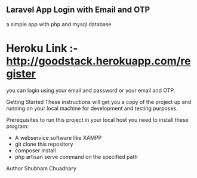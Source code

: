 ## Laravel App Login with Email and OTP
a simple app with php and mysql database

# Heroku Link :- http://goodstack.herokuapp.com/register

you can login using your email and password or your email and OTP.

Getting Started
These instructions will get you a copy of the project up and running on your local machine for development and testing purposes.

Prerequisites
to run this project in your local host you need to install these program:

- A webservice software like XAMPP
- git clone this repository
- composer install
- php artisan serve command on the specified path

Author
Shubham Chuadhary
